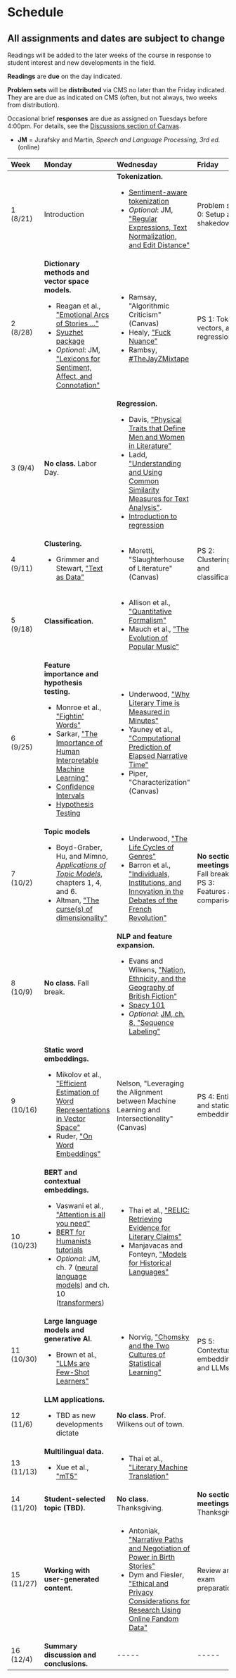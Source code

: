 # Schedule

## All assignments and dates are subject to change

Readings will be added to the later weeks of the course in response to student interest and new developments in the field. 

**Readings** are **due** on the day indicated.

**Problem sets** will be **distributed** via CMS no later than the Friday indicated. They are are due as indicated on CMS (often, but not always, two weeks from distribution).

Occasional brief **responses** are due as assigned on Tuesdays before 4:00pm. For details, see the [Discussions section of Canvas](https://canvas.cornell.edu/courses/57246/discussion_topics/618217).

* **JM** = Jurafsky and Martin, *Speech and Language Processing, 3rd ed.* (online)

| Week | Monday | Wednesday | Friday|
|:---|:---|:---|:---|
| 1 (8/21) | Introduction | **Tokenization.**<ul><li>[Sentiment-aware tokenization](http://sentiment.christopherpotts.net/tokenizing.html)</li><li>*Optional*: JM, ["Regular Expressions, Text Normalization, and Edit Distance"](https://web.stanford.edu/~jurafsky/slp3/2.pdf)</li></ul> | Problem set 0: Setup and shakedown |
| 2 (8/28) | **Dictionary methods and vector space models.**<ul><li>Reagan et al., ["Emotional Arcs of Stories ..."](https://epjdatascience.springeropen.com/articles/10.1140/epjds/s13688-016-0093-1)</li><li>[Syuzhet package](https://cran.r-project.org/web/packages/syuzhet/vignettes/syuzhet-vignette.html)</li><li>*Optional*: JM, ["Lexicons for Sentiment, Affect, and Connotation"](https://web.stanford.edu/~jurafsky/slp3/25.pdf)</li></ul> | <ul><li>Ramsay, "Algorithmic Criticism" (Canvas)</li><li>Healy, ["Fuck Nuance"](https://kieranhealy.org/files/papers/fuck-nuance.pdf)</li><li>Rambsy, [#TheJayZMixtape](https://iopn.library.illinois.edu/scalar/the-jay-z-mixtape/index)</li></ul> | PS 1: Tokens, vectors, and regression |
| 3 (9/4) | **No class.** Labor Day. | **Regression.**<ul><li>Davis, ["Physical Traits that Define Men and Women in Literature"](https://pudding.cool/2020/07/gendered-descriptions/)</li><li>Ladd, ["Understanding and Using Common Similarity Measures for Text Analysis"](https://programminghistorian.org/en/lessons/common-similarity-measures).</li><li>[Introduction to regression](https://dss.princeton.edu/online_help/analysis/regression_intro.htm)</li></ul> | |
| 4 (9/11) | **Clustering.**<ul><li>Grimmer and Stewart, ["Text as Data"](https://doi.org/10.1093/pan/mps028)</li></ul>| <ul><li>Moretti, "Slaughterhouse of Literature" (Canvas)</li></ul> | PS 2: Clustering and classification |
| 5 (9/18)| **Classification.**<ul></ul>| <ul><li>Allison et al., ["Quantitative Formalism"](https://litlab.stanford.edu/LiteraryLabPamphlet1.pdf)</li><li>Mauch et al., ["The Evolution of Popular Music"](http://rsos.royalsocietypublishing.org/content/2/5/150081)</li></ul>| |
| 6 (9/25) | **Feature importance and hypothesis testing.**<ul><li>Monroe et al., ["Fightin' Words"](http://languagelog.ldc.upenn.edu/myl/Monroe.pdf)</li><li>Sarkar, ["The Importance of Human Interpretable Machine Learning"](https://towardsdatascience.com/human-interpretable-machine-learning-part-1-the-need-and-importance-of-model-interpretation-2ed758f5f476)</li><li>[Confidence Intervals](https://www.kaggle.com/hamelg/python-for-data-23-confidence-intervals)</li><li>[Hypothesis Testing](https://www.kaggle.com/hamelg/python-for-data-24-hypothesis-testing)</li></ul> | <ul><li>Underwood, ["Why Literary Time is Measured in Minutes"](https://muse.jhu.edu/article/696232/pdf)</li> <li>Yauney et al., ["Computational Prediction of Elapsed Narrative Time"](https://gyauney.github.io/papers/elapsed-narrative-time.pdf)</li><li>Piper, "Characterization" (Canvas)</li></ul> | |
| 7 (10/2) | **Topic models**<ul><li> Boyd-Graber, Hu, and Mimno, [*Applications of Topic Models*](https://mimno.infosci.cornell.edu/papers/2017_fntir_tm_applications.pdf), chapters 1, 4, and 6.</li><li>Altman, ["The curse(s) of dimensionality"](https://www.nature.com/articles/s41592-018-0019-x)</li></ul>| <ul><li> Underwood, ["The Life Cycles of Genres"](https://culturalanalytics.org/article/11061)</li><li>Barron et al., ["Individuals, Institutions, and Innovation in the Debates of the French Revolution"](https://www.pnas.org/content/115/18/4607)</li></ul> | **No section meetings.** Fall break. <br> PS 3: Features and comparisons.|
| 8 (10/9) | **No class.** Fall break. | **NLP and feature expansion.**<ul><li>Evans and Wilkens, ["Nation, Ethnicity, and the Geography of British Fiction"](https://culturalanalytics.org/article/11037-nation-ethnicity-and-the-geography-of-british-fiction-1880-1940)</li><li>[Spacy 101](https://spacy.io/usage/spacy-101)</li><li>*Optional*: [JM, ch. 8, "Sequence Labeling"](https://web.stanford.edu/~jurafsky/slp3/8.pdf)</li></ul> | |
| 9 (10/16)| **Static word embeddings.**<ul><li>Mikolov et al., ["Efficient Estimation of Word Representations in Vector Space"](https://arxiv.org/abs/1301.3781)</li><li>Ruder, ["On Word Embeddings"](https://ruder.io/word-embeddings-1/)</li></ul> | Nelson, "Leveraging the Alignment between Machine Learning and Intersectionality" (Canvas) | PS 4: Entities and static embeddings |
| 10 (10/23)| **BERT and contextual embeddings.**<ul><li>Vaswani et al., ["Attention is all you need"](https://arxiv.org/abs/1706.03762)</li><li>[BERT for Humanists tutorials](http://www.bertforhumanists.org/tutorials/)</li><li>*Optional*: JM, ch. 7 ([neural language models](https://web.stanford.edu/~jurafsky/slp3/7.pdf)) and ch. 10 ([transformers](https://web.stanford.edu/~jurafsky/slp3/10.pdf))</li></ul>|<ul><li>Thai et al., ["RELIC: Retrieving Evidence for Literary Claims"](https://arxiv.org/pdf/2203.10053.pdf)</li><li>Manjavacas and Fonteyn, ["Models for Historical Languages"](https://jdmdh.episciences.org/9690)</li></ul> | |
| 11 (10/30)| **Large language models and generative AI.**<ul><li>Brown et al., ["LLMs are Few-Shot Learners"](https://arxiv.org/abs/2005.14165)</li></ul> |<ul><li>Norvig, ["Chomsky and the Two Cultures of Statistical Learning"](http://www.norvig.com/chomsky.html)</li></ul> |  PS 5: Contextual embeddings and LLMs |
| 12 (11/6) | **LLM applications.**<ul><li>TBD as new developments dictate</li></ul> | **No class.** Prof. Wilkens out of town. | |
| 13 (11/13)| **Multilingual data.**<ul><li>Xue et al., ["mT5"](https://arxiv.org/abs/2010.11934)</li></ul> | <ul><li>Thai et al., ["Literary Machine Translation"](https://arxiv.org/abs/2210.14250)</li></ul>| |
| 14 (11/20)| **Student-selected topic (TBD).**| **No class.** Thanksgiving. | **No section meetings.** Thanksgiving. |
| 15 (11/27)|**Working with user-generated content.**|<ul><li>Antoniak, ["Narrative Paths and Negotiation of Power in Birth Stories"](https://maria-antoniak.github.io/resources/2019_cscw_birth_stories.pdf)</li><li>Dym and Fiesler, ["Ethical and Privacy Considerations for Research Using Online Fandom Data"](https://journal.transformativeworks.org/index.php/twc/article/view/1733)</li></ul>|Review and exam preparation|
| 16 (12/4)|**Summary discussion and conclusions.**|-----|-----|
